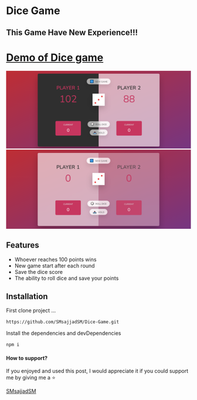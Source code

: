 
# Dice Game
## This Game Have New Experience!!!


[Demo of Dice game](https://smsajjadsm.github.io/Dice-Game/)
===
![plot](./img/1.png)
![plot](./img/2.png)





## Features

- Whoever reaches 100 points wins
- New game start after each round
- Save the dice score
- The ability to roll dice and save your points






## Installation


First clone project ...

```sh
https://github.com/SMsajjadSM/Dice-Game.git
```

Install the dependencies and devDependencies

```sh
npm i
```


#### How to support?
 If you enjoyed and used this post,
I would appreciate it if you could
support me by giving me a ⭐

[SMsajjadSM](https://github.com/SMsajjadSM/Dice-Game)
